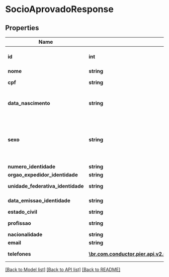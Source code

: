 # SocioAprovadoResponse

## Properties
Name | Type | Description | Notes
------------ | ------------- | ------------- | -------------
**id** | **int** | C\u00C3\u00B3digo de Identifica\u00C3\u00A7\u00C3\u00A3o do S\u00C3\u00B3cio (id) | [optional] 
**nome** | **string** | Apresenta o Nome do Socio | [optional] 
**cpf** | **string** | N\u00C3\u00BAmero do CPF, quando PF. | [optional] 
**data_nascimento** | **string** | Data de Nascimento da Pessoa, quando PF, ou a Data de Abertura da Empresa, quando PJ. Essa data deve ser informada no formato aaaa-MM-dd. | [optional] 
**sexo** | **string** | C\u00C3\u00B3digo de identifica\u00C3\u00A7\u00C3\u00A3o do sexo da Pessoa, quando PF, sendo: (\&quot;M\&quot;: Masculino), (\&quot;F\&quot;: Feminino), (\&quot;O\&quot;: Outro), (\&quot;N\&quot;: N\u00C3\u00A3o Especificado). | [optional] 
**numero_identidade** | **string** | N\u00C3\u00BAmero da Identidade. | [optional] 
**orgao_expedidor_identidade** | **string** | Org\u00C3\u00A3o expedidor do RG. | [optional] 
**unidade_federativa_identidade** | **string** | Sigla da Unidade Federativa de onde foi expedido a Identidade | [optional] 
**data_emissao_identidade** | **string** | Data emiss\u00C3\u00A3o da Identidade | [optional] 
**estado_civil** | **string** | Estado civil do s\u00C3\u00B3cio | [optional] 
**profissao** | **string** | Profiss\u00C3\u00A3o do s\u00C3\u00B3cio | [optional] 
**nacionalidade** | **string** | Nacionalidade do s\u00C3\u00B3cio | [optional] 
**email** | **string** | Email do s\u00C3\u00B3cio | [optional] 
**telefones** | [**\br.com.conductor.pier.api.v2.model\TelefonePessoaAprovadaResponse[]**](TelefonePessoaAprovadaResponse.md) | Informa os telefones do s\u00C3\u00B3cio | [optional] 

[[Back to Model list]](../README.md#documentation-for-models) [[Back to API list]](../README.md#documentation-for-api-endpoints) [[Back to README]](../README.md)


